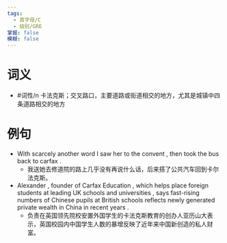```yaml
---
tags:
  - 首字母/C
  - 级别/GRE
掌握: false
模糊: false
---
```

# 词义
- #词性/n  卡法克斯；交叉路口，主要道路或街道相交的地方，尤其是城镇中四条道路相交的地方
# 例句
- With scarcely another word I saw her to the convent , then took the bus back to carfax .
	- 我送她去修道院的路上几乎没有再说什么话，后来搭了公共汽车回到卡尔法克斯。
- Alexander , founder of Carfax Education , which helps place foreign students at leading UK schools and universities , says fast-rising numbers of Chinese pupils at British schools reflects newly generated private wealth in China in recent years .
	- 负责在英国领先院校安置外国学生的卡法克斯教育的创办人亚历山大表示，英国校园内中国学生人数的暴增反映了近年来中国新创造的私人财富。

